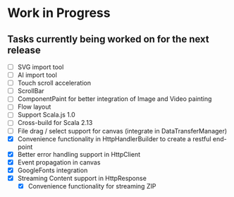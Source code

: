 # Work in Progress
## Tasks currently being worked on for the next release

* [ ] SVG import tool
* [ ] AI import tool
* [ ] Touch scroll acceleration
* [ ] ScrollBar
* [ ] ComponentPaint for better integration of Image and Video painting
* [ ] Flow layout
* [ ] Support Scala.js 1.0
* [ ] Cross-build for Scala 2.13
* [ ] File drag / select support for canvas (integrate in DataTransferManager)
* [X] Convenience functionality in HttpHandlerBuilder to create a restful end-point
* [X] Better error handling support in HttpClient
* [X] Event propagation in canvas
* [X] GoogleFonts integration
* [X] Streaming Content support in HttpResponse
    * [X] Convenience functionality for streaming ZIP